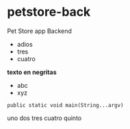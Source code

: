 # petstore-back
Pet Store app Backend

* adios
* tres
* cuatro

**texto en negritas**
- abc
- xyz

`public static void main(String...argv)`

uno
dos
tres
cuatro
quinto
